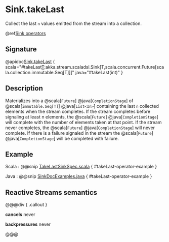 # Sink.takeLast

Collect the last `n` values emitted from the stream into a collection.

@ref[Sink operators](../index.md#sink-operators)

## Signature

@apidoc[Sink.takeLast](Sink$) { scala="#takeLast[T](n:Int):akka.stream.scaladsl.Sink[T,scala.concurrent.Future[scala.collection.immutable.Seq[T]]]" java="#takeLast(int)" }


## Description

Materializes into a @scala[`Future`] @java[`CompletionStage`] of @scala[`immutable.Seq[T]`] @java[`List<In>`] containing the last `n` collected elements when the stream completes.
If the stream completes before signaling at least n elements, the @scala[`Future`] @java[`CompletionStage`]  will complete with the number
of elements taken at that point. 
If the stream never completes, the @scala[`Future`] @java[`CompletionStage`] will never complete.
If there is a failure signaled in the stream the @scala[`Future`] @java[`CompletionStage`] will be completed with failure.

## Example

Scala
:   @@snip [TakeLastSinkSpec.scala](/gemini-stream-tests/src/test/scala/gemini/stream/scaladsl/TakeLastSinkSpec.scala) { #takeLast-operator-example }

Java
:   @@snip [SinkDocExamples.java](/gemini-docs/src/test/java/jdocs/stream/operators/SinkDocExamples.java) { #takeLast-operator-example }

## Reactive Streams semantics

@@@div { .callout }

**cancels** never

**backpressures** never

@@@
